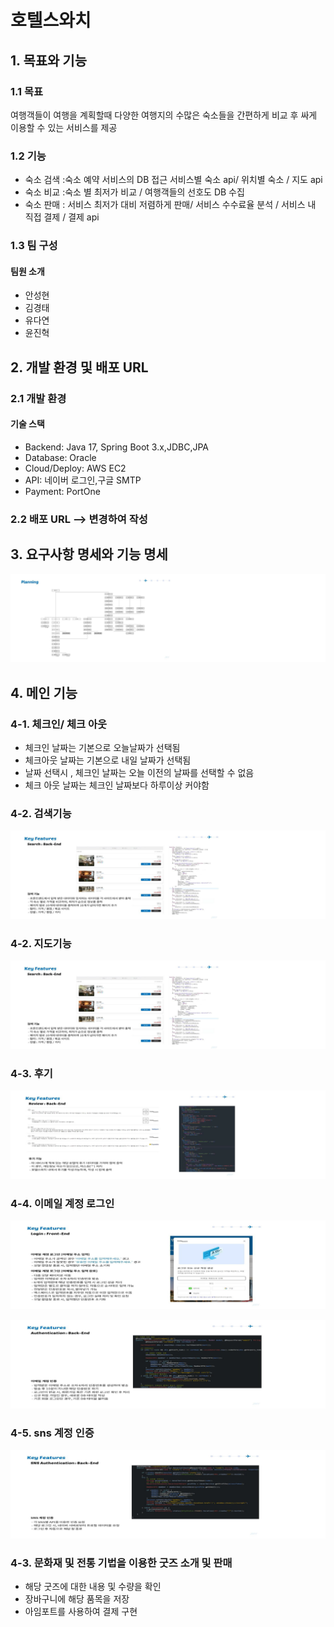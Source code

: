 ﻿# 호텔스와치

## 1. 목표와 기능
### 1.1 목표 
여행객들이 여행을 계획할때 다양한 여행지의 수많은 숙소들을 간편하게 비교 후 싸게 이용할 수 있는 서비스를 제공

### 1.2 기능
- 숙소 검색 :숙소 예약 서비스의 DB 접근 서비스별 숙소 api/ 위치별 숙소 / 지도 api
- 숙소 비교 :숙소 별 최저가 비교 / 여행객들의 선호도 DB 수집
- 숙소 판매 : 서비스 최저가 대비 저렴하게 판매/ 서비스 수수료율 분석 / 서비스 내 직접 결제 / 결제 api


### 1.3 팀 구성

#### 팀원 소개
- 안성현
- 김경태
- 유다연
- 윤진혁


## 2. 개발 환경 및 배포 URL 
### 2.1 개발 환경 


#### 기술 스택
- Backend: Java 17, Spring Boot 3.x,JDBC,JPA
- Database: Oracle
- Cloud/Deploy: AWS EC2 
- API: 네이버 로그인,구글 SMTP
- Payment: PortOne

### 2.2 배포 URL --> 변경하여 작성



## 3. 요구사항 명세와 기능 명세
![기능명세](src/main/resources/static/images/funtion2.png)





## 4. 메인 기능
### 4-1. 체크인/ 체크 아웃
- 체크인 날짜는 기본으로 오늘날짜가 선택됨
- 체크아웃 날짜는 기본으로 내일 날짜가 선택됨
- 날짜 선택시 , 체크인 날짜는 오늘 이전의 날짜를 선택할 수 없음
- 체크 아웃 날짜는 체크인 날짜보다 하루이상 커야함

### 4-2. 검색기능
![검색](src/main/resources/static/images/search.png)

### 4-2. 지도기능
![지도](src/main/resources/static/images/search.png)

### 4-3. 후기
![지도](src/main/resources/static/images/review.png)

### 4-4. 이메일 계정 로그인
![이메일](src/main/resources/static/images/login.png)

![이메일](src/main/resources/static/images/authentication.png)

### 4-5. sns 계정 인증
![이메일](src/main/resources/static/images/sns.png)



### 4-3. 문화재 및 전통 기법을 이용한 굿즈 소개 및 판매
- 해당 굿즈에 대한 내용 및 수량을 확인
- 장바구니에 해당 품목을 저장
- 아임포트를 사용하여 결제 구현
